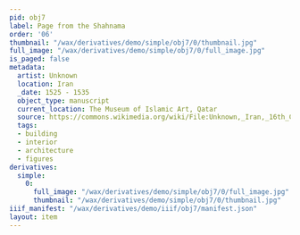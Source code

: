```yaml
---
pid: obj7
label: Page from the Shahnama
order: '06'
thumbnail: "/wax/derivatives/demo/simple/obj7/0/thumbnail.jpg"
full_image: "/wax/derivatives/demo/simple/obj7/0/full_image.jpg"
is_paged: false
metadata:
  artist: Unknown
  location: Iran
  _date: 1525 - 1535
  object_type: manuscript
  current_location: The Museum of Islamic Art, Qatar
  source: https://commons.wikimedia.org/wiki/File:Unknown,_Iran,_16th_Century_-_Page_from_the_Shahnama_-_Google_Art_Project.jpg
  tags:
  - building
  - interior
  - architecture
  - figures
derivatives:
  simple:
    0:
      full_image: "/wax/derivatives/demo/simple/obj7/0/full_image.jpg"
      thumbnail: "/wax/derivatives/demo/simple/obj7/0/thumbnail.jpg"
iiif_manifest: "/wax/derivatives/demo/iiif/obj7/manifest.json"
layout: item
---
```

